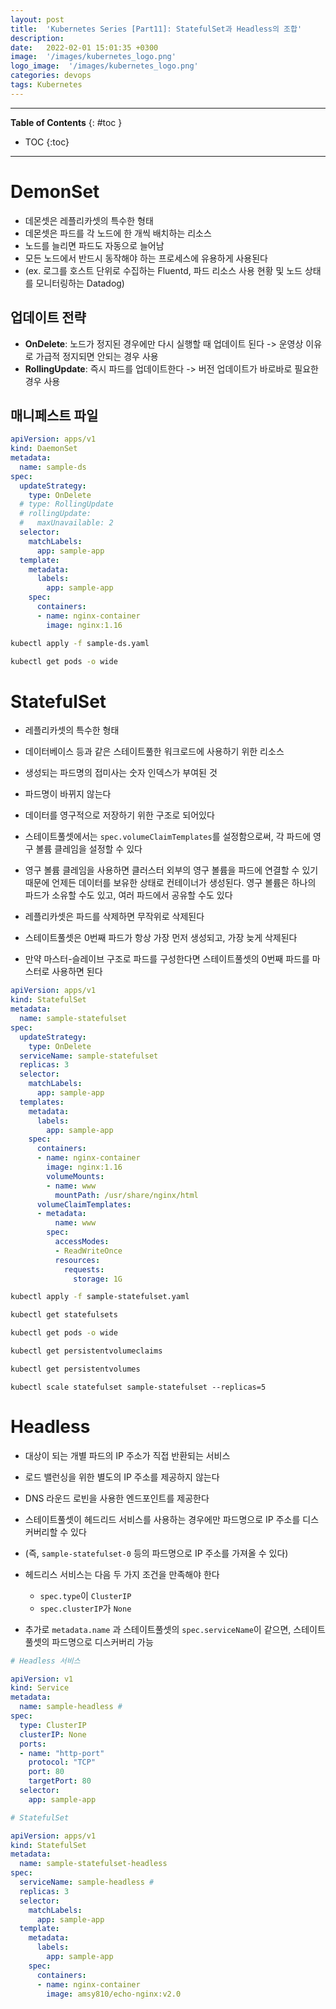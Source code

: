 ```yaml
---
layout: post
title:  'Kubernetes Series [Part11]: StatefulSet과 Headless의 조합'
description: 
date:   2022-02-01 15:01:35 +0300
image:  '/images/kubernetes_logo.png'
logo_image:  '/images/kubernetes_logo.png'
categories: devops
tags: Kubernetes
---
```


---
**Table of Contents**
{: #toc }
*  TOC
{:toc}

---

# DemonSet

- 데몬셋은 레플리카셋의 특수한 형태
- 데몬셋은 파드를 각 노드에 한 개씩 배치하는 리소스
- 노드를 늘리면 파드도 자동으로 늘어남
- 모든 노드에서 반드시 동작해야 하는 프로세스에 유용하게 사용된다
- (ex. 로그를 호스트 단위로 수집하는 Fluentd, 파드 리소스 사용 현황 및 노드 상태를 모니터링하는 Datadog)

## 업데이트 전략

  - **OnDelete**: 노드가 정지된 경우에만 다시 실행할 때 업데이트 된다 -> 운영상 이유로 가급적 정지되면 안되는 경우 사용
  - **RollingUpdate**: 즉시 파드를 업데이트한다 -> 버전 업데이트가 바로바로 필요한 경우 사용

## 매니페스트 파일

```yaml
apiVersion: apps/v1
kind: DaemonSet
metadata:
  name: sample-ds
spec:
  updateStrategy:
    type: OnDelete
  # type: RollingUpdate
  # rollingUpdate:
  #   maxUnavailable: 2
  selector:
    matchLabels:
      app: sample-app
  template:
    metadata:
      labels:
        app: sample-app
    spec:
      containers:
      - name: nginx-container
        image: nginx:1.16
```

```sh
kubectl apply -f sample-ds.yaml
```

```sh
kubectl get pods -o wide
```

# StatefulSet

- 레플리카셋의 특수한 형태
- 데이터베이스 등과 같은 스테이트풀한 워크로드에 사용하기 위한 리소스

- 생성되는 파드명의 접미사는 숫자 인덱스가 부여된 것
- 파드명이 바뀌지 않는다
- 데이터를 영구적으로 저장하기 위한 구조로 되어있다

- 스테이트풀셋에서는 `spec.volumeClaimTemplates`를 설정함으로써, 각 파드에 영구 볼륨 클레임을 설정할 수 있다
- 영구 볼륨 클레임을 사용하면 클러스터 외부의 영구 볼륨을 파드에 연결할 수 있기 때문에 언제든 데이터를 보유한 상태로 컨테이너가 생성된다. 영구 볼륨은 하나의 파드가 소유할 수도 있고, 여러 파드에서 공유할 수도 있다


- 레플리카셋은 파드를 삭제하면 무작위로 삭제된다
- 스테이트풀셋은 0번째 파드가 항상 가장 먼저 생성되고, 가장 늦게 삭제된다
- 만약 마스터-슬레이브 구조로 파드를 구성한다면 스테이트풀셋의 0번째 파드를 마스터로 사용하면 된다

```yaml
apiVersion: apps/v1
kind: StatefulSet
metadata:
  name: sample-statefulset
spec:
  updateStrategy:
    type: OnDelete
  serviceName: sample-statefulset
  replicas: 3
  selector:
    matchLabels:
      app: sample-app
  templates:
    metadata:
      labels:
        app: sample-app
    spec:
      containers:
      - name: nginx-container
        image: nginx:1.16
        volumeMounts:
        - name: www
          mountPath: /usr/share/nginx/html
      volumeClaimTemplates:
      - metadata:
          name: www
        spec:
          accessModes:
          - ReadWriteOnce
          resources:
            requests:
              storage: 1G
```

```sh
kubectl apply -f sample-statefulset.yaml
```

```sh
kubectl get statefulsets

kubectl get pods -o wide

kubectl get persistentvolumeclaims

kubectl get persistentvolumes
```

```
kubectl scale statefulset sample-statefulset --replicas=5
```

# Headless

- 대상이 되는 개별 파드의 IP 주소가 직접 반환되는 서비스
- 로드 밸런싱을 위한 별도의 IP 주소를 제공하지 않는다
- DNS 라운드 로빈을 사용한 엔드포인트를 제공한다
- 스테이트풀셋이 헤드리드 서비스를 사용하는 경우에만 파드명으로 IP 주소를 디스커버리할 수 있다
- (즉, `sample-statefulset-0` 등의 파드명으로 IP 주소를 가져올 수 있다)

- 헤드리스 서비스는 다음 두 가지 조건을 만족해야 한다
  - `spec.type`이 `ClusterIP`
  - `spec.clusterIP`가 `None`
- 추가로 `metadata.name` 과 스테이트풀셋의 `spec.serviceName`이 같으면, 스테이트풀셋의 파드명으로 디스커버리 가능

```yaml
# Headless 서비스

apiVersion: v1
kind: Service
metadata:
  name: sample-headless #
spec:
  type: ClusterIP
  clusterIP: None
  ports:
  - name: "http-port"
    protocol: "TCP"
    port: 80
    targetPort: 80
  selector:
    app: sample-app
```

```yaml
# StatefulSet

apiVersion: apps/v1
kind: StatefulSet
metadata:
  name: sample-statefulset-headless
spec:
  serviceName: sample-headless #
  replicas: 3
  selector:
    matchLabels:
      app: sample-app
  template:
    metadata:
      labels:
        app: sample-app
    spec:
      containers:
      - name: nginx-container
        image: amsy810/echo-nginx:v2.0
```